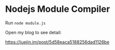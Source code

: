 # Nodejs Module Compiler

Run `node module.js`

Open my blog to see detail:

https://juejin.im/post/5d58eaca5188256dad1126be
